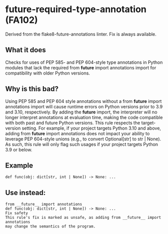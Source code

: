 # future-required-type-annotation (FA102)
Derived from the flake8-future-annotations linter.
Fix is always available.
## What it does
Checks for uses of PEP 585- and PEP 604-style type annotations in Python
modules that lack the required from __future__ import annotations import
for compatibility with older Python versions.
## Why is this bad?
Using PEP 585 and PEP 604 style annotations without a from __future__ import annotations import will cause runtime errors on Python versions prior to
3.9 and 3.10, respectively.
By adding the __future__ import, the interpreter will no longer interpret
annotations at evaluation time, making the code compatible with both past
and future Python versions.
This rule respects the target-version setting. For example, if your
project targets Python 3.10 and above, adding from __future__ import annotations
does not impact your ability to leverage PEP 604-style unions (e.g., to
convert Optional[str] to str | None). As such, this rule will only
flag such usages if your project targets Python 3.9 or below.
## Example
```
def func(obj: dict[str, int | None]) -> None: ...
```
## Use instead:
```
from __future__ import annotations
def func(obj: dict[str, int | None]) -> None: ...
Fix safety
This rule's fix is marked as unsafe, as adding from __future__ import annotations
may change the semantics of the program.
```
